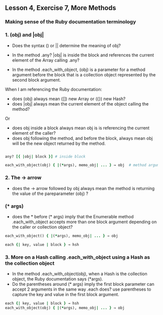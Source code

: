 ## Lesson 4, Exercise 7, More Methods

### Making sense of the Ruby documentation terminology

### 1. (obj) and |obj|

+ Does the syntax () or || determine the meaning of obj?

+ In the method .any? |obj| is inside the block and references the current element of the Array calling .any? 

+ In the method .each_with_object,  (obj) is a parameter for a method argument before the block that is a collection object represented by the second block argument. 

When I am referencing the Ruby documentation:
+ does (obj) always mean ([]) new Array or ({}) new Hash?
+ does |obj| always mean the current element of the object calling the method?

Or
+ does obj inside a block always mean obj is is referencing the current element of the caller?
+ does obj following the method, and before the block, always mean obj will be the new object returned by the method.

```ruby

any? [{ |obj| block }] # inside block

each_with_object(obj) { |(*args), memo_obj| ... } → obj  # method argument before block
```

### 2.  The → arrow

+ does the → arrow followed by obj  always mean the method is returning the value of the pareparameter (obj) ?

###  (* args)

+ does the * before (* args) imply that the Enumerable method .each_with_object  accepts more than one block argument depending on the caller or collection object?

```ruby
each_with_object() { |(*args), memo_obj| ... } → obj

each {| key, value | block } → hsh
```



### 3. More on a Hash calling .each_with_object using a Hash as the collection object

+ In the method .each_with_object(obj), when a Hash is the collection object, the Ruby documentation says (*args).
+ Do the parentheses around (* args) imply the first block parameter can accept 2 arguments in the same way .each does? use parentheses to capture the key and value in the first block argument. 

```ruby
each {| key, value | block } → hsh
each_with_object(obj) { |(*args), memo_obj| ... } → obj
```
